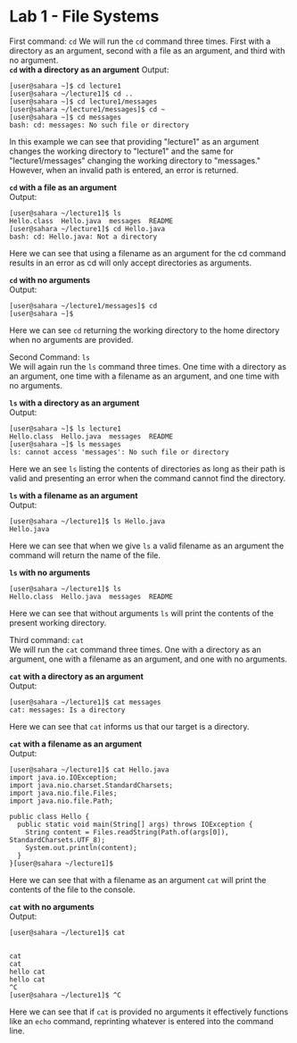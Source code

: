 # Lab 1 - File Systems

First command: `cd` 
We will run the `cd` command three times. First with a directory as an argument, second with a file as an argument, and
third with no argument.  
**`cd` with a directory as an argument**
Output:  
```
[user@sahara ~]$ cd lecture1
[user@sahara ~/lecture1]$ cd ..
[user@sahara ~]$ cd lecture1/messages
[user@sahara ~/lecture1/messages]$ cd ~
[user@sahara ~]$ cd messages
bash: cd: messages: No such file or directory
```
In this example we can see that providing "lecture1" as an argument changes the working directory to "lecture1" and the same for "lecture1/messages" changing the working directory to "messages." However, when an invalid path is entered, an error is returned.  

**`cd` with a file as an argument**  
Output:  
```
[user@sahara ~/lecture1]$ ls
Hello.class  Hello.java  messages  README
[user@sahara ~/lecture1]$ cd Hello.java
bash: cd: Hello.java: Not a directory
```
Here we can see that using a filename as an argument for the cd command results in an error as cd will
only accept directories as arguments.  

**`cd` with no arguments**  
Output:  
```
[user@sahara ~/lecture1/messages]$ cd
[user@sahara ~]$ 
```
Here we can see `cd` returning the working directory to the home directory when no arguments are provided.  

Second Command: `ls`  
We will again run the `ls` command three times. One time with a directory as an argument, one time with a filename as an argument, and one time with no arguments.

**`ls` with a directory as an argument**  
Output:  
```
[user@sahara ~]$ ls lecture1
Hello.class  Hello.java  messages  README
[user@sahara ~]$ ls messages
ls: cannot access 'messages': No such file or directory
```
Here we an see `ls` listing the contents of directories as long as their path is valid and presenting an error when the command cannot find the directory.  

**`ls` with a filename as an argument**  
Output:  
```
[user@sahara ~/lecture1]$ ls Hello.java
Hello.java
```
Here we can see that when we give `ls` a valid filename as an argument the command will return the name of the file.  

**`ls` with no arguments**  
```
[user@sahara ~/lecture1]$ ls
Hello.class  Hello.java  messages  README
```
Here we can see that without arguments `ls` will print the contents of the present working directory.  

Third command: `cat`  
We will run the `cat` command three times. One with a directory as an argument, one with a filename as an argument, and one with no arguments.  

**`cat` with a directory as an argument**  
Output:  
```
[user@sahara ~/lecture1]$ cat messages
cat: messages: Is a directory
```
Here we can see that `cat` informs us that our target is a directory.  

**`cat` with a filename as an argument**  
Output:  
```
[user@sahara ~/lecture1]$ cat Hello.java
import java.io.IOException;
import java.nio.charset.StandardCharsets;
import java.nio.file.Files;
import java.nio.file.Path;

public class Hello {
  public static void main(String[] args) throws IOException {
    String content = Files.readString(Path.of(args[0]), StandardCharsets.UTF_8);    
    System.out.println(content);
  }
}[user@sahara ~/lecture1]$ 
```
Here we can see that with a filename as an argument `cat` will print the contents of the file to the console.  

**`cat` with no arguments**  
Output:  
```
[user@sahara ~/lecture1]$ cat


cat
cat
hello cat
hello cat
^C
[user@sahara ~/lecture1]$ ^C
```
Here we can see that if `cat` is provided no arguments it effectively functions like an `echo` command, reprinting whatever is entered into the command line.  



